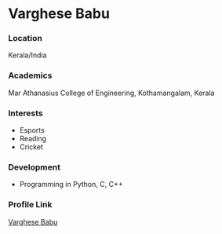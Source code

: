 # Varghese Babu

### Location

Kerala/India

### Academics

Mar Athanasius College of Engineering, Kothamangalam, Kerala

### Interests

- Esports
- Reading
- Cricket

### Development

- Programming in Python, C, C++

### Profile Link

[Varghese Babu](https://github.com/varghese-babu)
